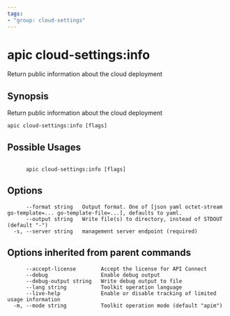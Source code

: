 ```yaml
---
tags:
- "group: cloud-settings"
---
```

# apic cloud-settings:info

Return public information about the cloud deployment

## Synopsis

Return public information about the cloud deployment

```
apic cloud-settings:info [flags]
```

## Possible Usages

```

      apic cloud-settings:info [flags]

```

## Options

```
      --format string   Output format. One of [json yaml octet-stream go-template=... go-template-file=...], defaults to yaml.
      --output string   Write file(s) to directory, instead of STDOUT (default "-")
  -s, --server string   management server endpoint (required)
```

## Options inherited from parent commands

```
      --accept-license        Accept the license for API Connect
      --debug                 Enable debug output
      --debug-output string   Write debug output to file
      --lang string           Toolkit operation language
      --live-help             Enable or disable tracking of limited usage information
  -m, --mode string           Toolkit operation mode (default "apim")
```
